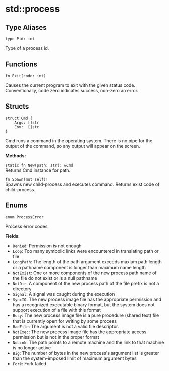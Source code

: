 # std::process

## Type Aliases

```jule
type Pid: int
```
Type of a process id.

## Functions

```jule
fn Exit(code: int)
```
Causes the current program to exit with the given status code.\
Conventionally, code zero indicates success, non-zero an error.

## Structs

```jule
struct Cmd {
    Args: []str
    Env:  []str
}
```
Cmd runs a command in the operating system. There is no pipe for the output of the command, so any output will appear on the screen.

**Methods:**

`static fn New(path: str): &Cmd`\
Returns Cmd instance for path.

`fn Spawn(mut self)!`\
Spawns new child-process and executes command.
Returns exist code of child-process.

## Enums

```jule
enum ProcessError
```
Process error codes.

**Fields:**

- `Denied`: Permission is not enough
- `Loop`: Too many symbolic links were encountered in translating path or file
- `LongPath`: The length of the path argument exceeds maxium path length or a pathname component is longer than maximum name length
- `NotExist`: One or more components of the new process path name of the file do not exist or is a null pathname
- `NotDir`: A component of the new process path of the file prefix is not a directory
- `Signal`: A signal was caught during the execution
- `SyncIO`: The new process image file has the appropriate permission and has a recognized executable binary format, but the system does not support execution of a file with this format
- `Busy`: The new process image file is a pure procedure (shared text) file that is currently open for writing by some process
- `BadFile`: The argument is not a valid file descriptor.
- `NotExec`: The new process image file has the appropriate access permission but is not in the proper format
- `NoLink`: The path points to a remote machine and the link to that machine is no longer active
- `Big`: The number of bytes in the new process's argument list is greater than the system-imposed limit of maximum argument bytes
- `Fork`: Fork failed
